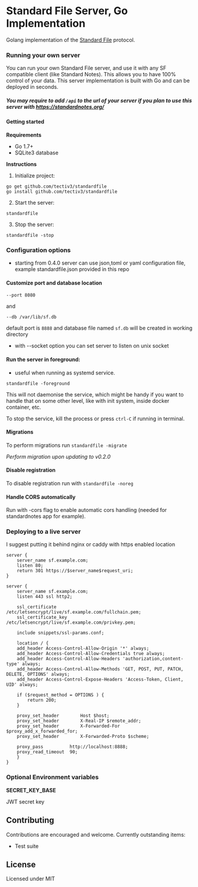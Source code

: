 # Standard File Server, Go Implementation

Golang implementation of the [Standard File](https://standardfile.org/) protocol.


### Running your own server
You can run your own Standard File server, and use it with any SF compatible client (like Standard Notes).
This allows you to have 100% control of your data.
This server implementation is built with Go and can be deployed in seconds.

##### You may require to add `/api` to the url of your server if you plan to use this server with https://standardnotes.org/

#### Getting started

**Requirements**

- Go 1.7+
- SQLite3 database

**Instructions**

1. Initialize project:

```
go get github.com/tectiv3/standardfile
go install github.com/tectiv3/standardfile
```

2. Start the server:

```
standardfile
```

3. Stop the server:

```
standardfile -stop
```
### Configuration options

- starting from 0.4.0 server can use json,toml or yaml configuration file, example standardfile.json provided in this repo

#### Customize port and database location
```
--port 8080
```
and
```
--db /var/lib/sf.db
```
default port is `8888` and database file named `sf.db` will be created in working directory

- with --socket option you can set server to listen on unix socket

#### Run the server in foreground:
- useful when running as systemd service.

```
standardfile -foreground
```

This will not daemonise the service, which might be handy if you want to handle that on some other level, like with init system, inside docker container, etc. 

To stop the service, kill the process or press `ctrl-C` if running in terminal.

#### Migrations
To perform migrations run `standardfile -migrate`

_Perform migration upon updating to v0.2.0_

#### Disable registration
To disable registration run with `standardfile -noreg`

#### Handle CORS automatically
Run with -cors flag to enable automatic cors handling (needed for standardnotes app for example).

### Deploying to a live server
I suggest putting it behind nginx or caddy with https enabled location
```
server {
    server_name sf.example.com;
    listen 80;
    return 301 https://$server_name$request_uri;
}

server {
    server_name sf.example.com;
    listen 443 ssl http2;

    ssl_certificate /etc/letsencrypt/live/sf.example.com/fullchain.pem;
    ssl_certificate_key /etc/letsencrypt/live/sf.example.com/privkey.pem;

    include snippets/ssl-params.conf;

    location / {
	add_header Access-Control-Allow-Origin '*' always;
	add_header Access-Control-Allow-Credentials true always;
	add_header Access-Control-Allow-Headers 'authorization,content-type' always;
	add_header Access-Control-Allow-Methods 'GET, POST, PUT, PATCH, DELETE, OPTIONS' always;
	add_header Access-Control-Expose-Headers 'Access-Token, Client, UID' always;

	if ($request_method = OPTIONS ) {
		return 200;
	}

	proxy_set_header        Host $host;
	proxy_set_header        X-Real-IP $remote_addr;
	proxy_set_header        X-Forwarded-For $proxy_add_x_forwarded_for;
	proxy_set_header        X-Forwarded-Proto $scheme;

	proxy_pass          http://localhost:8888;
	proxy_read_timeout  90;
    }
}
```
### Optional Environment variables

**SECRET_KEY_BASE**

JWT secret key

## Contributing
Contributions are encouraged and welcome. Currently outstanding items:

- Test suite

## License

Licensed under MIT
